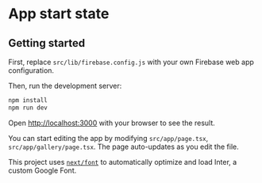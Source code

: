 # App start state

## Getting started

First, replace `src/lib/firebase.config.js` with your own Firebase web app configuration.

Then, run the development server:

```bash
npm install
npm run dev
```

Open [http://localhost:3000](http://localhost:3000) with your browser to see the result.

You can start editing the app by modifying `src/app/page.tsx`, `src/app/gallery/page.tsx`. The page auto-updates as you edit the file.

This project uses [`next/font`](https://nextjs.org/docs/basic-features/font-optimization) to automatically optimize and load Inter, a custom Google Font.
